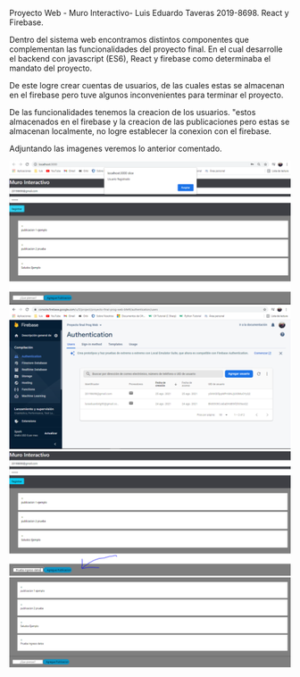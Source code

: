 Proyecto Web - Muro Interactivo- Luis Eduardo Taveras 2019-8698.
React y Firebase.

Dentro del sistema web encontramos distintos componentes que complementan las funcionalidades del proyecto final.
En el cual desarrolle el backend con javascript (ES6), React y firebase como determinaba el mandato del proyecto.

De este logre crear cuentas de usuarios, de las cuales estas se almacenan en el firebase pero tuve algunos inconvenientes para terminar el proyecto.

De las funcionalidades tenemos la creacion de los usuarios. "estos almacenados en el firebase y la creacion de las publicaciones pero estas se almacenan localmente, no logre establecer la conexion con el firebase.

Adjuntando las imagenes veremos lo anterior comentado.
    
![Captura usuarios](capturaUsuario.PNG)    
![Captura Firebase Usuarios](Capturafirebase.PNG)
![Captura Creacion de publicacion](IngresoPublicacion.PNG)
![Resultado Publicacion](ResultadoPublicacion.PNG)
